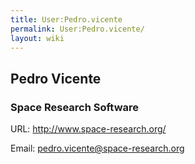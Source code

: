 ```yaml
---
title: User:Pedro.vicente
permalink: User:Pedro.vicente/
layout: wiki
---
```


Pedro Vicente
-------------

### Space Research Software

URL: <http://www.space-research.org/>  

<!-- -->

Email: <pedro.vicente@space-research.org>  
